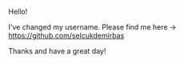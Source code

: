 Hello! 

I've changed my username. Please find me here -> https://github.com/selcukdemirbas

Thanks and have a great day!
